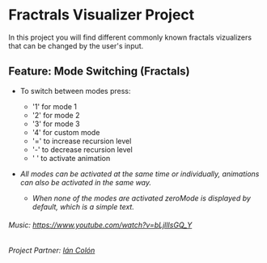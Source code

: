 # Fractrals Visualizer Project
In this project you will find different commonly known fractals vizualizers that can be changed by the user's input.
## Feature: Mode Switching (Fractals)
- To switch between modes press:
  - '1' for mode 1
  - '2' for mode 2
  - '3' for mode 3
  - '4' for custom mode
  - '=' to increase recursion level
  - '-' to decrease recursion level
  - ' ' to activate animation

- *All modes can be activated at the same time or individually, animations can also be activated in the same way.*
  - *When none of the modes are activated zeroMode is displayed by default, which is a simple text.*
###### Music: https://www.youtube.com/watch?v=bLjllIsGQ_Y
###### Project Partner: [Ián Colón](https://github.com/ian-colon6)
